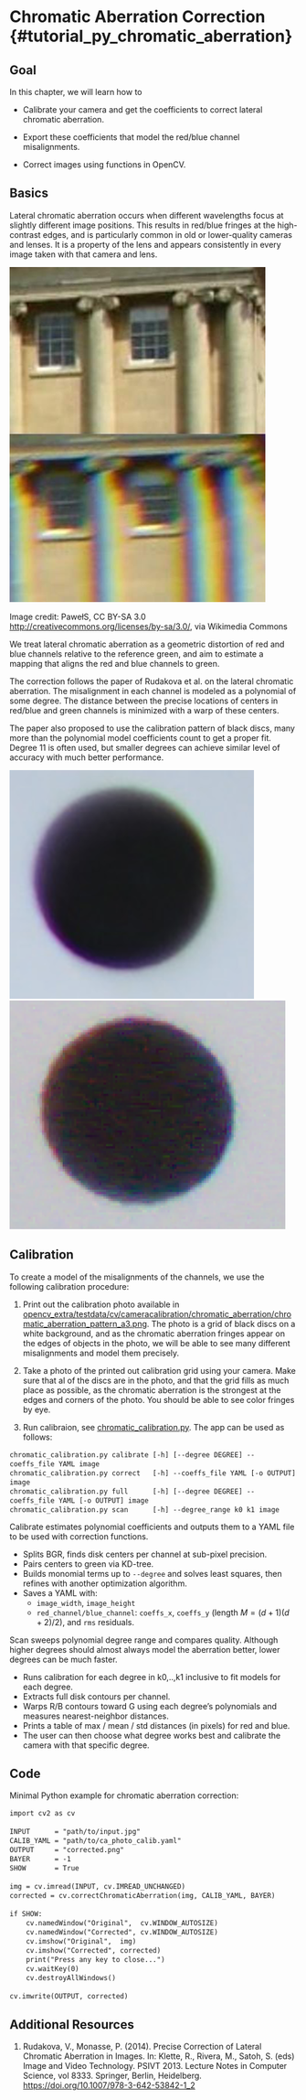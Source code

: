 Chromatic Aberration Correction {#tutorial_py_chromatic_aberration}
================

Goal
----

In this chapter, we will learn how to

-   Calibrate your camera and get the coefficients to correct lateral chromatic aberration.

-   Export these coefficients that model the red/blue channel misalignments.

-   Correct images using functions in OpenCV.

Basics
------

Lateral chromatic aberration occurs when different wavelengths focus at slightly different image positions. This results in red/blue fringes at the high-contrast edges, and is particularly common in old or lower-quality cameras and lenses. It is a property of the lens and appears consistently in every image taken with that camera and lens.

![Chromatic Aberration Example](images/ca_comparison.jpg)

Image credit: PawełS, CC BY-SA 3.0 <http://creativecommons.org/licenses/by-sa/3.0/>, via Wikimedia Commons

We treat lateral chromatic aberration as a geometric distortion of red and blue channels relative to the reference green, and aim to estimate a mapping that aligns the red and blue channels to green.

The correction follows the paper of Rudakova et al. on the lateral chromatic aberration. The misalignment in each channel is modeled as a polynomial of some degree. The distance between the precise locations of centers in red/blue and green channels is minimized with a warp of these centers.

The paper also proposed to use the calibration pattern of black discs, many more than the polynomial model coefficients count to get a proper fit. Degree 11 is often used, but smaller degrees can achieve similar level of accuracy with much better performance.

![Chromatic Aberration Example](images/ca1.png)
![Chromatic Aberration Example](images/ca2.png)

Calibration
------

To create a model of the misalignments of the channels, we use the following calibration procedure:

1. Print out the calibration photo available in [opencv_extra/testdata/cv/cameracalibration/chromatic_aberration/chromatic_aberration_pattern_a3.png](https://github.com/opencv/opencv_extra/tree/5.x/testdata/cv/cameracalibration/chromatic_aberration/chromatic_aberration_pattern_a3.png). The photo is a grid of black discs on a white background, and as the chromatic aberration fringes appear on the edges of objects in the photo, we will be able to see many different misalignments and model them precisely.

2. Take a photo of the printed out calibration grid using your camera. Make sure that al of the discs are in the photo, and that the grid fills as much place as possible, as the chromatic aberration is the strongest at the edges and corners of the photo. You should be able to see color fringes by eye.

3. Run calibraion, see [chromatic_calibration.py](../../../../apps/chromatic-aberration-calibration/chromatic_calibration.py). The app can be used as follows:

```
chromatic_calibration.py calibrate [-h] [--degree DEGREE] --coeffs_file YAML image
chromatic_calibration.py correct   [-h] --coeffs_file YAML [-o OUTPUT] image
chromatic_calibration.py full      [-h] [--degree DEGREE] --coeffs_file YAML [-o OUTPUT] image
chromatic_calibration.py scan      [-h] --degree_range k0 k1 image
```

Calibrate estimates polynomial coefficients and outputs them to a YAML file to be used with correction functions.

- Splits BGR, finds disk centers per channel at sub-pixel precision.
- Pairs centers to green via KD-tree.
- Builds monomial terms up to `--degree` and solves least squares, then refines with another optimization algorithm.
- Saves a YAML with:
  - `image_width`, `image_height`
  - `red_channel/blue_channel`: `coeffs_x`, `coeffs_y` (length $M=(d+1)(d+2)/2$), and `rms` residuals.

Scan sweeps polynomial degree range and compares quality. Although higher degrees should almost always model the aberration better, lower degrees can be much faster.

- Runs calibration for each degree in k0,..,k1 inclusive to fit models for each degree.
- Extracts full disk contours per channel.
- Warps R/B contours toward G using each degree’s polynomials and measures nearest-neighbor distances.
- Prints a table of max / mean / std distances (in pixels) for red and blue.
- The user can then choose what degree works best and calibrate the camera with that specific degree.

Code
----

Minimal Python example for chromatic aberration correction:

```
import cv2 as cv

INPUT      = "path/to/input.jpg"
CALIB_YAML = "path/to/ca_photo_calib.yaml"
OUTPUT     = "corrected.png"
BAYER      = -1
SHOW       = True

img = cv.imread(INPUT, cv.IMREAD_UNCHANGED)
corrected = cv.correctChromaticAberration(img, CALIB_YAML, BAYER)

if SHOW:
    cv.namedWindow("Original",  cv.WINDOW_AUTOSIZE)
    cv.namedWindow("Corrected", cv.WINDOW_AUTOSIZE)
    cv.imshow("Original",  img)
    cv.imshow("Corrected", corrected)
    print("Press any key to close...")
    cv.waitKey(0)
    cv.destroyAllWindows()

cv.imwrite(OUTPUT, corrected)
```


Additional Resources
--------------------


1.  Rudakova, V., Monasse, P. (2014). Precise Correction of Lateral Chromatic Aberration in Images. In: Klette, R., Rivera, M., Satoh, S. (eds) Image and Video Technology. PSIVT 2013. Lecture Notes in Computer Science, vol 8333. Springer, Berlin, Heidelberg. https://doi.org/10.1007/978-3-642-53842-1_2
